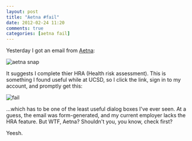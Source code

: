 ```yaml
---
layout: post
title: "Aetna #fail"
date: 2012-02-24 11:20
comments: true
categories: [aetna fail]
---
```


Yesterday I got an email from [Aetna](https://member.aetna.com/):

![aetna snap](http://fnord.phfactor.net/wp-content/uploads/2012/02/24/aetna.png)

It suggests I complete thier HRA (Health risk assessment). This is something I found useful
while at UCSD, so I click the link, sign in to my account, and promptly get this:

![fail](http://fnord.phfactor.net/wp-content/uploads/2012/02/24/sorry.png)

...which has to be one of the least useful dialog boxes I've ever seen. At a guess, the email 
was form-generated, and my current employer lacks the HRA feature. But WTF, Aetna? Shouldn't
you, you know, check first?

Yeesh.
